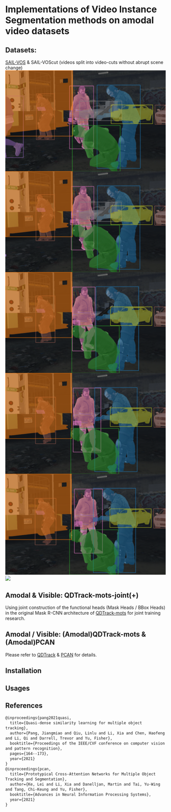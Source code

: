 # Implementations of Video Instance Segmentation methods on amodal video datasets 

## Datasets:
[SAIL-VOS](https://sailvos.web.illinois.edu/_site/index.html) & SAIL-VOScut (videos split into video-cuts without abrupt scene change)
<img src="figures/amo_anno.png" width="800"><img src="figures/vis_anno.png" width="800">

## Amodal & Visible: QDTrack-mots-joint(+)
Using joint construction of the functional heads (Mask Heads / BBox Heads) in the original Mask R-CNN architecture of [QDTrack-mots](https://github.com/SysCV/qdtrack) for joint training research.

## Amodal / Visible: (Amodal)QDTrack-mots & (Amodal)PCAN
Please refer to [QDTrack](https://github.com/SysCV/qdtrack) & [PCAN](https://github.com/SysCV/pcan) for details.

## Installation

## Usages

## References
```
@inproceedings{pang2021quasi,
  title={Quasi-dense similarity learning for multiple object tracking},
  author={Pang, Jiangmiao and Qiu, Linlu and Li, Xia and Chen, Haofeng and Li, Qi and Darrell, Trevor and Yu, Fisher},
  booktitle={Proceedings of the IEEE/CVF conference on computer vision and pattern recognition},
  pages={164--173},
  year={2021}
}
@inproceedings{pcan,
  title={Prototypical Cross-Attention Networks for Multiple Object Tracking and Segmentation},
  author={Ke, Lei and Li, Xia and Danelljan, Martin and Tai, Yu-Wing and Tang, Chi-Keung and Yu, Fisher},
  booktitle={Advances in Neural Information Processing Systems},
  year={2021}
}
